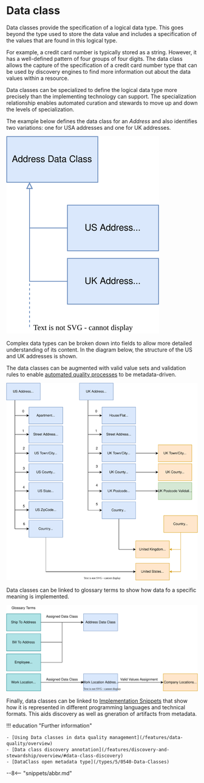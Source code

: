 <!-- SPDX-License-Identifier: CC-BY-4.0 -->
<!-- Copyright Contributors to the Egeria project. -->

# Data class

Data classes provide the specification of a logical data type. This goes beyond the type used to store the data value and includes a specification of the values that are found in this logical type.  

For example, a credit card number is typically stored as a string.  However, it has a well-defined pattern of four groups of four digits.  The data class allows the capture of the specification of a credit card number type that can be used by discovery engines to find more information out about the data values within a resource.

Data classes can be specialized to define the logical data type more precisely than the implementing technology can support.  The specialization relationship enables automated curation and stewards to move up and down the levels of specialization.

The example below defines the data class for an *Address* and also identifies two variations: one for USA addresses and one for UK addresses.

![Address specialization](/features/data-quality/address-data-class-specialization.svg)

Complex data types can be broken down into fields to allow more detailed understanding of its content.  In the diagram below, the structure of the US and UK addresses is shown.

The data classes can be augmented with valid value sets and validation rules to enable [automated quality processes](/features/data-quality/overview) to be metadata-driven.

![Address composition](/features/data-quality/address-data-class-composition.svg)

Data classes can be linked to glossary terms to show how data fo a specific meaning is implemented.

![Semantic context](/features/data-quality/data-quality-semantic-context.svg)

Finally, data classes can be linked to [Implementation Snippets](/types/5/0504-Implementation-Snippets) that show how it is represented in different programming languages and technical formats.  This aids discovery as well as gneration of artifacts from metadata.

!!! education "Further information"

    - [Using Data classes in data quality management](/features/data-quality/overview)
    - [Data class discovery annotation](/features/discovery-and-stewardship/overview/#data-class-discovery)
    - [DataClass open metadata type](/types/5/0540-Data-Classes)

--8<-- "snippets/abbr.md"